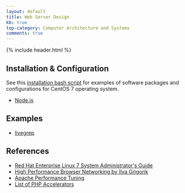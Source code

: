 ```yaml
---
layout: default
title: Web Server Design
kb: true
top-category: Computer Architecture and Systems
comments: true
---
```


{% include header.html %}

## Installation & Configuration

See this [installation bash script](https://github.com/JohnnyGOX17/configs/blob/master/install_packages) for examples of software packages and configurations for CentOS 7 operating system.

* [Node.js](https://nodejs.org/en/)

## Examples

* [livegrep](https://github.com/livegrep/livegrep)

## References

* [Red Hat Enterprise Linux 7 System Administrator's Guide](https://access.redhat.com/documentation/en-US/Red_Hat_Enterprise_Linux/7/html/System_Administrators_Guide/index.html)
* [High Performance Browser Networking by Ilya Grigorik](https://hpbn.co/)
* [Apache Performance Tuning](http://httpd.apache.org/docs/2.4/misc/perf-tuning.html)
* [List of PHP Accelerators](https://en.wikipedia.org/wiki/List_of_PHP_accelerators)
